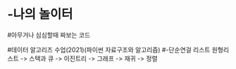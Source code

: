 # -나의 놀이터

#아무거나 심심할때 짜보는 코드

#데이터 알고리즈 수업(2021)(파이썬 자료구조와 알고리즘)
#-단순연걸 리스트 원형리스트 -> 스택과 큐 -> 이진트리 -> 그래프 -> 재귀 -> 정렬
